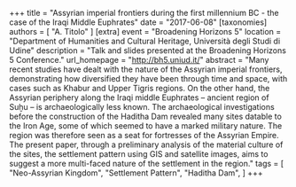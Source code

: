 +++
title = "Assyrian imperial frontiers during the first millennium BC - the case of the Iraqi Middle Euphrates"
date = "2017-06-08"
[taxonomies]
authors = [ "A. Titolo" ]
[extra]
event = "Broadening Horizons 5"
location = "Department of Humanities and Cultural Heritage, Università degli Studi di Udine"
description = "Talk and slides presented at the Broadening Horizons 5 Conference."
url_homepage = "http://bh5.uniud.it/"
abstract = "Many recent studies have dealt with the nature of the Assyrian imperial frontiers, demonstrating how diversified they have been through time and space, with cases such as Khabur and Upper Tigris regions. On the other hand, the Assyrian periphery along the Iraqi middle Euphrates – ancient region of Suḫu – is archaeologically less known. The archaeological investigations before the construction of the Haditha Dam revealed many sites datable to the Iron Age, some of which seemed to have a marked military nature. The region was therefore seen as a seat for fortresses of the Assyrian Empire. The present paper, through a preliminary analysis of the material culture of the sites, the settlement pattern using GIS and satellite images, aims to suggest a more multi-faced nature of the settlement in the region."
tags = [
  "Neo-Assyrian Kingdom",
  "Settlement Pattern",
  "Haditha Dam",
]
+++

